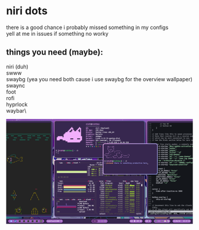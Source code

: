 # niri dots
there is a good chance i probably missed something in my configs\
yell at me in issues if something no worky

## things you need (maybe):
niri (duh)\
swww\
swaybg (yea you need both cause i use swaybg for the overview wallpaper)\
swaync\
foot\
rofi\
hyprlock\
waybar\

![screenshot of desktop](Screenshot.png)

